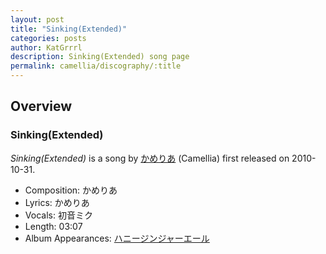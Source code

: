 ```yaml
---
layout: post
title: "Sinking(Extended)"
categories: posts
author: KatGrrrl
description: Sinking(Extended) song page
permalink: camellia/discography/:title
---
```


## Overview

### Sinking(Extended)

*Sinking(Extended)* is a song by [かめりあ](<{% link postsWiki/_posts/2023-12-10-camellia.md %}>) (Camellia) first released on 2010-10-31.

* Composition: かめりあ
* Lyrics: かめりあ
* Vocals: 初音ミク
* Length: 03:07
* Album Appearances: [ハニージンジャーエール](<{% link postsInclude/_posts/camellia/albums/honey-ginjer-ale/2023-12-06-honey-ginjer-ale.md %}>)
